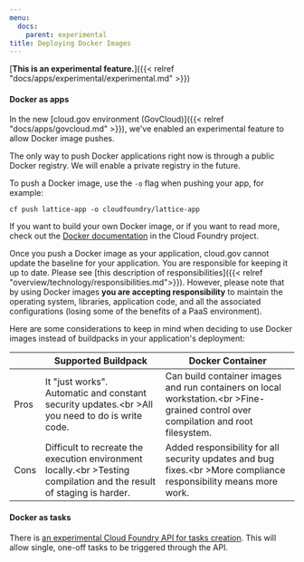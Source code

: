 ```yaml
---
menu:
  docs:
    parent: experimental
title: Deploying Docker Images
---
```


[**This is an experimental feature.**]({{< relref "docs/apps/experimental/experimental.md" >}})

#### Docker as apps

In the new [cloud.gov environment (GovCloud)]({{< relref "docs/apps/govcloud.md" >}}), we've enabled an experimental feature to allow Docker image pushes.

The only way to push Docker applications right now is through a public Docker registry. We will enable a private registry in the future.

To push a Docker image, use the `-o` flag when pushing your app, for example: 

`cf push lattice-app -o cloudfoundry/lattice-app`

If you want to build your own Docker image, or if you want to read more, check out the [Docker documentation](http://docs.cloudfoundry.org/adminguide/docker.html) in the Cloud Foundry project.

Once you push a Docker image as your application, cloud.gov cannot update the baseline for your application. You are responsible for keeping it up to date. Please see [this description of responsibilities]({{< relref "overview/technology/responsibilities.md">}}). However, please note that by using Docker images **you are accepting responsibility** to maintain the operating system, libraries, application code, and all the associated configurations (losing some of the benefits of a PaaS environment).

Here are some considerations to keep in mind when deciding to use Docker images instead of buildpacks in your application's deployment:

|   | Supported Buildpack | Docker Container  |
|---|---|---|
| Pros | It "just works".<br />Automatic and constant security updates.<br \>All you need to do is write code. | Can build container images and run containers on local workstation.<br \>Fine-grained control over compilation and root filesystem. |
| Cons | Difficult to recreate the execution environment locally.<br \>Testing compilation and the result of staging is harder. | Added responsibility for all security updates and bug fixes.<br \>More compliance responsibility means more work.  |

<!-- Based on the table in this slide: https://twitter.com/benbravo73/status/781125385777999872 -->

#### Docker as tasks

There is [an experimental Cloud Foundry API for tasks creation](http://v3-apidocs.cloudfoundry.org/version/3.0.0-alpha.1/index.html#tasks). This will allow single, one-off tasks to be triggered through the API.
